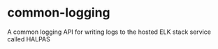# common-logging
A common logging API for writing logs to the hosted ELK stack service called HALPAS
